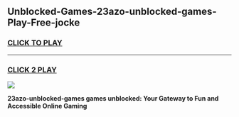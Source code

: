 
## Unblocked-Games-23azo-unblocked-games-Play-Free-jocke
<h3>
<a href="https://premium76.site?title=23azo-unblocked-games&ref=22A">CLICK TO PLAY</a></h3>
<hr>

<h3>
<a href="https://premium76.site?title=23azo-unblocked-games&ref=22A">CLICK 2 PLAY</a>
  
</h3>

<a href="https://premium76.site?title=23azo-unblocked-games&ref=22A"><img src="https://clearcache.store/games.png"></a>


**23azo-unblocked-games games unblocked: Your Gateway to Fun and Accessible Online Gaming**
